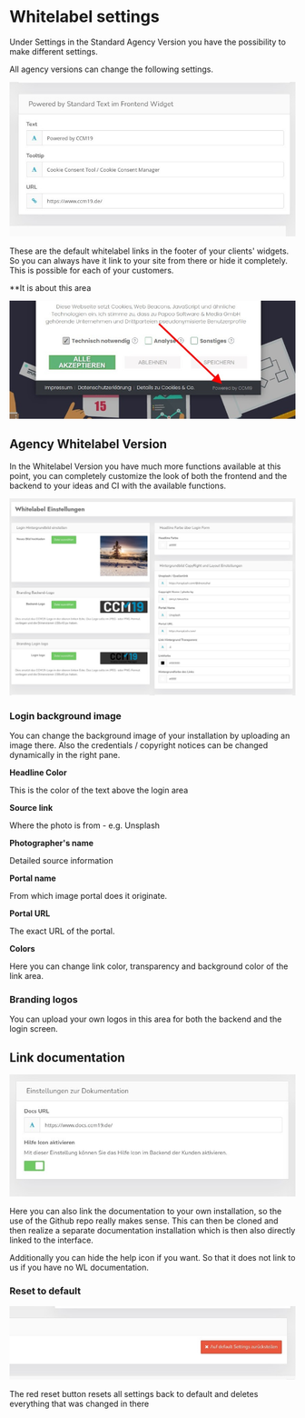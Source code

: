 # Whitelabel settings

Under Settings in the Standard Agency Version you have the possibility to make different settings.

All agency versions can change the following settings.

![screenshot-1643211732084](../assets/screenshot-1643211732084.jpg)

These are the default whitelabel links in the footer of your clients' widgets. So you can always have it link to your site from there or hide it completely. This is possible for each of your customers.

**It is about this area





![screenshot-2020.10.01-14_23_33-1601555013267](../assets/screenshot-2020.10.01-14_23_33-1601555013267.jpg)



## Agency Whitelabel Version

In the Whitelabel Version you have much more functions available at this point, you can completely customize the look of both the frontend and the backend to your ideas and CI with the available functions.

![screenshot-1643211611135](../assets/screenshot-1643211611135.jpg)

### Login background image

You can change the background image of your installation by uploading an image there. Also the credentials / copyright notices can be changed dynamically in the right pane.

**Headline Color**

This is the color of the text above the login area

**Source link**

Where the photo is from - e.g. Unsplash

**Photographer's name**

Detailed source information

**Portal name**

From which image portal does it originate.

**Portal URL**

The exact URL of the portal.

**Colors**

Here you can change link color, transparency and background color of the link area.

### Branding logos

You can upload your own logos in this area for both the backend and the login screen.

## Link documentation

![screenshot-1643212188802](../assets/screenshot-1643212188802.jpg)



Here you can also link the documentation to your own installation, so the use of the Github repo really makes sense. This can then be cloned and then realize a separate documentation installation which is then also directly linked to the interface.



Additionally you can hide the help icon if you want. So that it does not link to us if you have no WL documentation.

### Reset to default

![screenshot-1643212457490](../assets/screenshot-1643212457490.jpg)

The red reset button resets all settings back to default and deletes everything that was changed in there
